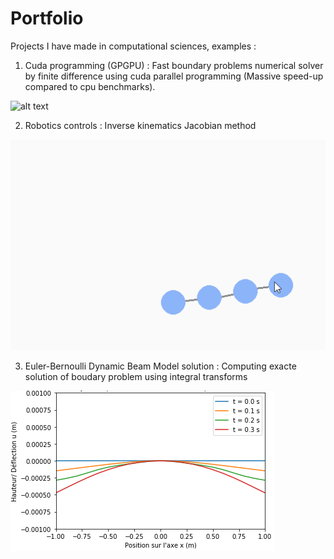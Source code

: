 # Portfolio
Projects I have made in computational sciences, examples : 

1. Cuda programming (GPGPU) : Fast boundary problems numerical solver by finite difference using cuda parallel programming (Massive speed-up compared to cpu benchmarks).

![alt text](https://github.com/Gucciimad/Portfolio/blob/main/Figure_1?raw=true)

2. Robotics controls : Inverse kinematics Jacobian method

![alt text](https://github.com/Gucciimad/Portfolio/blob/main/inv_kin.gif?raw=true)


3. Euler-Bernoulli Dynamic Beam Model solution : Computing exacte solution of boudary problem using integral transforms

![alt text](https://github.com/Gucciimad/Portfolio/blob/main/solution_libre_encastree_libre.png?raw=true)
